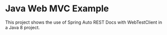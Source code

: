 # Java Web MVC Example

This project shows the use of Spring Auto REST Docs with WebTestClient in a Java 8 project.
